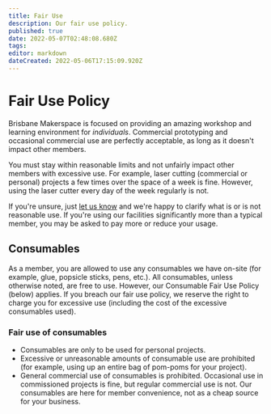 ```yaml
---
title: Fair Use
description: Our fair use policy.
published: true
date: 2022-05-07T02:48:08.680Z
tags: 
editor: markdown
dateCreated: 2022-05-06T17:15:09.920Z
---
```


# Fair Use Policy
Brisbane Makerspace is focused on providing an amazing workshop and learning environment for *individuals*. Commercial prototyping and occasional commercial use are perfectly acceptable, as long as it doesn't impact other members.

You must stay within reasonable limits and not unfairly impact other members with excessive use. For example, laser cutting (commercial or personal) projects a few times over the space of a week is fine. However, using the laser cutter every day of the week regularly is not.

If you're unsure, just [let us know](https://brisbanemaker.space/contact) and we're happy to clarify what is or is not reasonable use. If you're using our facilities significantly more than a typical member, you may be asked to pay more or reduce your usage.

## Consumables
As a member, you are allowed to use any consumables we have on-site (for example, glue, popsicle sticks, pens, etc.). All consumables, unless otherwise noted, are free to use. However, our Consumable Fair Use Policy (below) applies. If you breach our fair use policy, we reserve the right to charge you for excessive use (including the cost of the excessive consumables used).

### Fair use of consumables
* Consumables are only to be used for personal projects.
* Excessive or unreasonable amounts of consumable use are prohibited (for example, using up an entire bag of pom-poms for your project).
* General commercial use of consumables is prohibited. Occasional use in commissioned projects is fine, but regular commercial use is not. Our consumables are here for member convenience, not as a cheap source for your business.